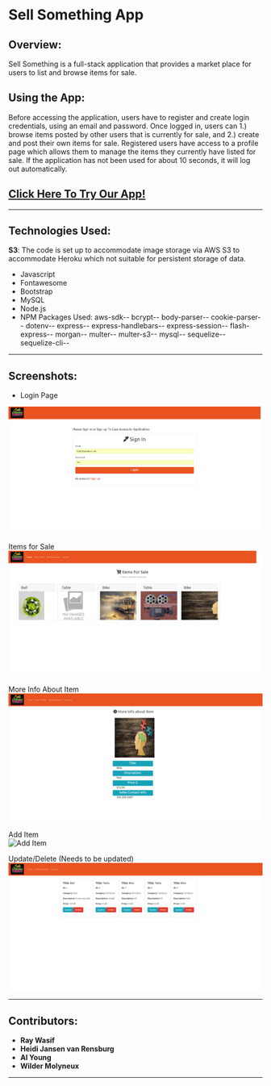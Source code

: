 # Sell Something App

## Overview:

Sell Something is a full-stack application that provides a market place for users to list and browse items for sale. 

## Using the App:

Before accessing the application, users have to register and create login credentials, using an email and password.  Once logged in, users can 1.) browse items posted by other users that is currently for sale, and 2.) create and post their own items for sale. Registered users have access to a profile page which allows them to manage the items they currently have listed for sale. If the application has not been used for about 10 seconds, it will log out automatically.

## [Click Here To Try Our App!](https://thawing-reaches-85632.herokuapp.com/)

<hr>


## Technologies Used:
**S3**: The code is set up to accommodate image storage via AWS S3 to accommodate Heroku which not suitable for persistent storage of data. 

- Javascript
- Fontawesome
- Bootstrap
- MySQL
- Node.js
- NPM Packages Used:
    aws-sdk--
    bcrypt--
    body-parser--
    cookie-parser--
    dotenv--
    express--
    express-handlebars--
    express-session--
    flash-express--
    morgan--
    multer--
    multer-s3--
    mysql--
    sequelize--
    sequelize-cli--

<hr>

## Screenshots:
- Login Page

 <img src="https://github.com/Heidijvr/group-project-2/blob/master/public/styles/img/project2.SignInPage.png" alt="Login Screenshot">
 <br>

 Items for Sale
 <img src="https://github.com/Heidijvr/group-project-2/blob/master/public/styles/img/Project2.ItemsForSale.png" alt="Items for Sale">
 <br>

More Info About Item
 <img src="https://github.com/Heidijvr/group-project-2/blob/master/public/styles/img/project2.MoreInfo.png" alt="More Info">
 <br>

 Add Item           
 <img src="https://github.com/Heidijvr/group-project-2/tree/master/public/styles/img" alt="Add Item">
 <br>

Update/Delete (Needs to be updated) 
<img src="https://github.com/Heidijvr/group-project-2/blob/master/public/styles/img/project2.UpdateDelete.png" alt="Update/Delete">
<hr>
    
## Contributors:

- <strong>Ray Wasif</strong>
- <strong>Heidi Jansen van Rensburg</strong>
- <strong>Al Young</strong>
- <strong>Wilder Molyneux</strong>
<hr>

